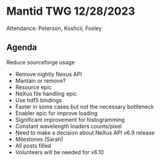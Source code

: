 # Mantid TWG 12/28/2023
Attendance:
Peterson, Koshcii, Foxley

## Agenda
Reduce sourceforge usage
- Remove nightly
Nexus API
- Mantain or remove?
- Resource epic
- NeXus file handling epic
- Use hdf5 bindings
- Faster in some cases but not the necessary bottleneck
- Enabler epic for improve loading
- Significant improvement for histogramming
- Constant wavelength loaders counts/pixel
- Need to make a decision about NeXus API
v6.9 release
- Milestones (Sarah)
- All posts filled
- Volunteers will be needed for v6.10
